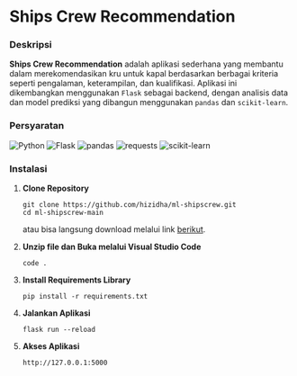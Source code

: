 # Ships Crew Recommendation

### Deskripsi

**Ships Crew Recommendation** adalah aplikasi sederhana yang membantu dalam merekomendasikan kru untuk kapal berdasarkan berbagai kriteria seperti pengalaman, keterampilan, dan kualifikasi. Aplikasi ini dikembangkan menggunakan `Flask` sebagai backend, dengan analisis data dan model prediksi yang dibangun menggunakan `pandas` dan `scikit-learn`.

### Persyaratan

![Python](https://img.shields.io/badge/Python-3.9-blue)
![Flask](https://img.shields.io/badge/Flask-3.0.3-orange)
![pandas](https://img.shields.io/badge/pandas-2.2.2-yellow)
![requests](https://img.shields.io/badge/requests-2.31.0-green)
![scikit-learn](https://img.shields.io/badge/scikit--learn-1.4.2-red)

### Instalasi

1. **Clone Repository**

   ```
   git clone https://github.com/hizidha/ml-shipscrew.git
   cd ml-shipscrew-main
   ```

   atau bisa langsung download melalui link [berikut](https://github.com/hizidha/ml-shipscrew/archive/refs/heads/main.zip).

2. **Unzip file dan Buka melalui Visual Studio Code**
   ```
   code .
   ```
3. **Install Requirements Library**

   ```
   pip install -r requirements.txt
   ```

4. **Jalankan Aplikasi**

   ```
   flask run --reload
   ```

5. **Akses Aplikasi**
   ```
   http://127.0.0.1:5000
   ```
